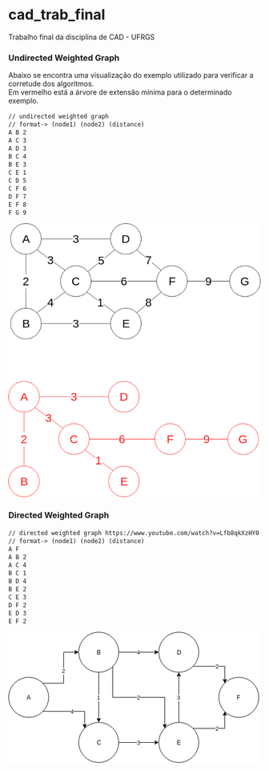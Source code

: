 # cad_trab_final

Trabalho final da disciplina de CAD - UFRGS

### Undirected Weighted Graph

Abaixo se encontra uma visualização do exemplo utilizado para verificar a corretude dos algoritmos.  
Em vermelho está a árvore de extensão mínima para o determinado exemplo.  


```
// undirected weighted graph
// format-> (node1) (node2) (distance)
A B 2
A C 3
A D 3
B C 4
B E 3
C E 1
C D 5
C F 6
D F 7
E F 8
F G 9
```
![image](/graph/graph_undirected.png)

### Directed Weighted Graph

```
// directed weighted graph https://www.youtube.com/watch?v=Lfb8qkXzHY0
// format-> (node1) (node2) (distance)
A F
A B 2
A C 4
B C 1
B D 4
B E 2
C E 3
D F 2
E D 3
E F 2
```

![image](/graph/graph_directed.png)
